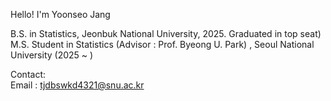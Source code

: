 Hello! I'm Yoonseo Jang

B.S. in Statistics, Jeonbuk National University, 2025. Graduated in top seat)\
M.S. Student in Statistics (Advisor : Prof. Byeong U. Park) , Seoul National University (2025 ~ )

Contact:\
Email : tjdbswkd4321@snu.ac.kr
